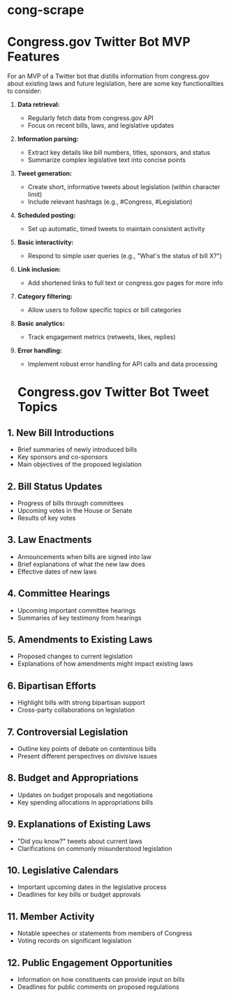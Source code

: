 # cong-scrape

# Congress.gov Twitter Bot MVP Features

For an MVP of a Twitter bot that distills information from congress.gov about existing laws and future legislation, here are some key functionalities to consider:

1. **Data retrieval:**
   - Regularly fetch data from congress.gov API
   - Focus on recent bills, laws, and legislative updates

2. **Information parsing:**
   - Extract key details like bill numbers, titles, sponsors, and status
   - Summarize complex legislative text into concise points

3. **Tweet generation:**
   - Create short, informative tweets about legislation (within character limit)
   - Include relevant hashtags (e.g., #Congress, #Legislation)

4. **Scheduled posting:**
   - Set up automatic, timed tweets to maintain consistent activity

5. **Basic interactivity:**
   - Respond to simple user queries (e.g., "What's the status of bill X?")

6. **Link inclusion:**
   - Add shortened links to full text or congress.gov pages for more info

7. **Category filtering:**
   - Allow users to follow specific topics or bill categories

8. **Basic analytics:**
   - Track engagement metrics (retweets, likes, replies)

9. **Error handling:**
   - Implement robust error handling for API calls and data processing

   # Congress.gov Twitter Bot Tweet Topics

## 1. New Bill Introductions
- Brief summaries of newly introduced bills
- Key sponsors and co-sponsors
- Main objectives of the proposed legislation

## 2. Bill Status Updates
- Progress of bills through committees
- Upcoming votes in the House or Senate
- Results of key votes

## 3. Law Enactments
- Announcements when bills are signed into law
- Brief explanations of what the new law does
- Effective dates of new laws

## 4. Committee Hearings
- Upcoming important committee hearings
- Summaries of key testimony from hearings

## 5. Amendments to Existing Laws
- Proposed changes to current legislation
- Explanations of how amendments might impact existing laws

## 6. Bipartisan Efforts
- Highlight bills with strong bipartisan support
- Cross-party collaborations on legislation

## 7. Controversial Legislation
- Outline key points of debate on contentious bills
- Present different perspectives on divisive issues

## 8. Budget and Appropriations
- Updates on budget proposals and negotiations
- Key spending allocations in appropriations bills

## 9. Explanations of Existing Laws
- "Did you know?" tweets about current laws
- Clarifications on commonly misunderstood legislation

## 10. Legislative Calendars
- Important upcoming dates in the legislative process
- Deadlines for key bills or budget approvals

## 11. Member Activity
- Notable speeches or statements from members of Congress
- Voting records on significant legislation

## 12. Public Engagement Opportunities
- Information on how constituents can provide input on bills
- Deadlines for public comments on proposed regulations